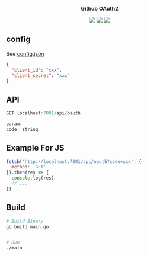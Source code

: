 
<p align="center">
  <p align="center">
    <b>Github OAuth2</b>
  </p>

  <p align="center">
    <img src="https://img.shields.io/github/go-mod/go-version/xjh22222228/github-oauth2" />
    <img src="https://img.shields.io/github/v/release/xjh22222228/github-oauth2" />
    <img src="https://img.shields.io/github/license/xjh22222228/github-oauth2" />
  </p>
</p>


## config
See [config.json](config.json)

```json
{
  "client_id": "xxx",
  "client_secret": "xxx"
}
```


## API

```js
GET localhost:7001/api/oauth

param:
code: string
```

## Example For JS

```js
fetch('http://localhost:7001/api/oauth?code=xxx', {
  method: 'GET'
}).then(res => {
  console.log(res)
  // ...
})
```


## Build
```bash
# Build Binary
go build main.go


# Run
./main
```



